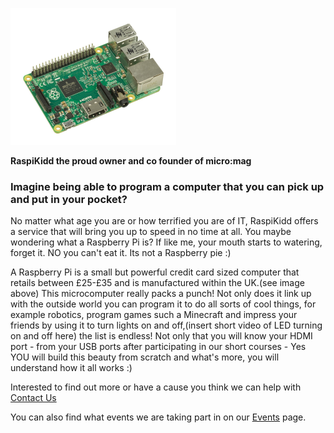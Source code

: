 ![Raspberry Pi](Images/Raspberry_Pi.png)

**RaspiKidd the proud owner and co founder of micro:mag**
### Imagine being able to program a computer that you can pick up and put in your pocket?
No matter what age you are or how terrified you are of IT, RaspiKidd offers a service that will bring you up to speed in no time at all. You maybe wondering what a Raspberry Pi is? If like me, your mouth starts to watering, forget it. NO you can't eat it. Its not a Raspberry pie :)

A Raspberry Pi is a small but powerful credit card sized computer that retails between £25-£35 and is manufactured within the UK.(see image above) This microcomputer really packs a punch! Not only does it link up with the outside world you can program it to do all sorts of cool things, for example robotics, program games such a Minecraft and impress your friends by using it to turn lights on and off,(insert short video of LED turning on and off here) the list is endless! Not only that you will know your HDMI port - from your USB ports after participating in our short courses - Yes YOU will build this beauty from scratch and what's more, you will understand how it all works :)

 Interested to find out more or have a cause you think we can help with [Contact Us]()

 You can also find what events we are taking part in on our [Events]() page.
